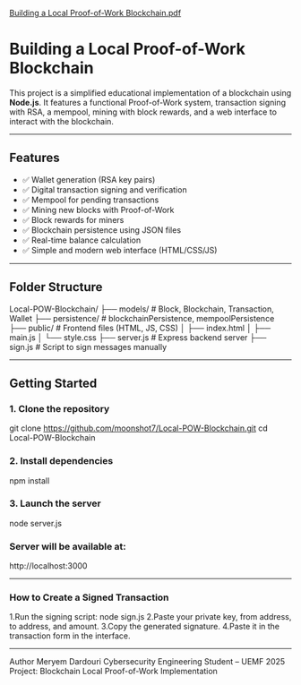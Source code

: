 [Building a Local Proof-of-Work Blockchain.pdf](https://github.com/user-attachments/files/20698406/Building.a.Local.Proof-of-Work.Blockchain.pdf)
# Building a Local Proof-of-Work Blockchain

This project is a simplified educational implementation of a blockchain using **Node.js**.
It features a functional Proof-of-Work system, transaction signing with RSA, a mempool, mining with block rewards, and a web interface to interact with the blockchain.

---

## Features

- ✅ Wallet generation (RSA key pairs)
- ✅ Digital transaction signing and verification
- ✅ Mempool for pending transactions
- ✅ Mining new blocks with Proof-of-Work
- ✅ Block rewards for miners
- ✅ Blockchain persistence using JSON files
- ✅ Real-time balance calculation
- ✅ Simple and modern web interface (HTML/CSS/JS)

---

## Folder Structure
Local-POW-Blockchain/
├── models/ # Block, Blockchain, Transaction, Wallet
├── persistence/ # blockchainPersistence, mempoolPersistence
├── public/ # Frontend files (HTML, JS, CSS)
│ ├── index.html
│ ├── main.js
│ └── style.css
├── server.js # Express backend server
├── sign.js # Script to sign messages manually


---

## Getting Started

### 1. Clone the repository

git clone https://github.com/moonshot7/Local-POW-Blockchain.git
cd Local-POW-Blockchain

### 2. Install dependencies
npm install

### 3. Launch the server
node server.js

### Server will be available at:
http://localhost:3000

---

### How to Create a Signed Transaction
1.Run the signing script:
node sign.js
2.Paste your private key, from address, to address, and amount.
3.Copy the generated signature.
4.Paste it in the transaction form in the interface.

---
 Author
Meryem Dardouri
Cybersecurity Engineering Student – UEMF 2025
Project: Blockchain Local Proof-of-Work Implementation
